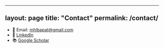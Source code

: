 
---
layout: page
title: "Contact"
permalink: /contact/
---

- 📧 Email: [mhlbapat@gmail.com](mailto:mhlbapat@gmail.com)  
- 🔗 [LinkedIn](https://www.linkedin.com/in/mhlbapat)  
- 📚 [Google Scholar](https://scholar.google.com/citations?user=9zqqN1cAAAAJ)
